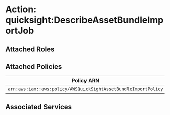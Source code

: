 # Action: quicksight:DescribeAssetBundleImportJob

## Attached Roles

## Attached Policies

| Policy ARN | Policy Name |
|------------|-------------|
| `arn:aws:iam::aws:policy/AWSQuickSightAssetBundleImportPolicy` | [AWSQuickSightAssetBundleImportPolicy](../policies.md#awsquicksightassetbundleimportpolicy) |

## Associated Services

